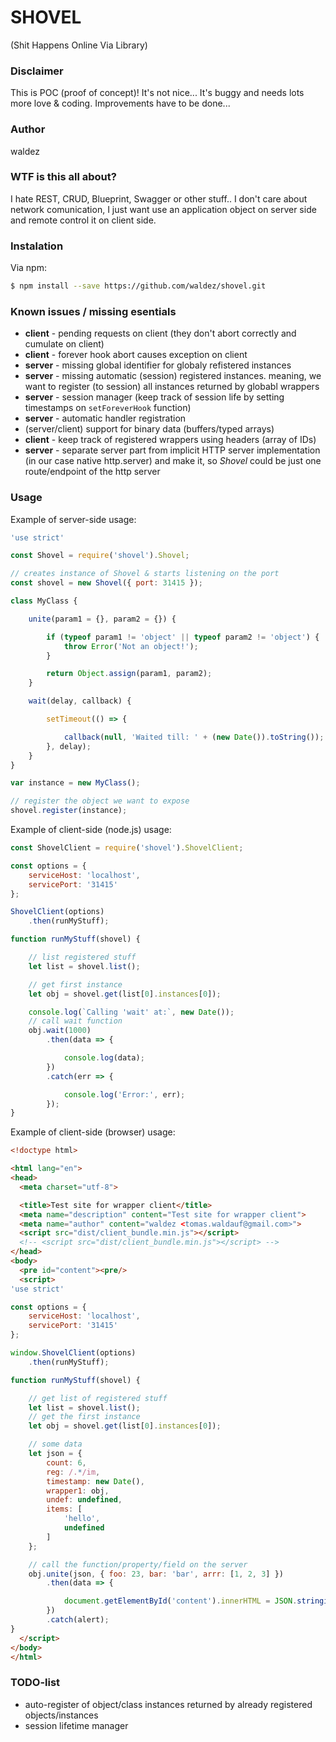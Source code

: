 SHOVEL
======
(Shit Happens Online Via Library)

### Disclaimer
This is POC (proof of concept)! It's not nice... It's buggy and needs lots more love & coding. Improvements have to be done...

### Author
waldez

### WTF is this all about?
I hate REST, CRUD, Blueprint, Swagger or other stuff.. I don't care about network comunication, I just want use an application object on server side and remote control it on client side.

### Instalation

Via npm:
```sh
$ npm install --save https://github.com/waldez/shovel.git
```

### Known issues / missing esentials
 * __client__ - pending requests on client (they don't abort correctly and cumulate on client)
 * __client__ - forever hook abort causes exception on client
 * __server__ - missing global identifier for globaly refistered instances
 * __server__ - missing automatic (session) registered instances. meaning, we want to register (to session) all instances returned by globabl wrappers
 * __server__ - session manager (keep track of session life by setting timestamps on `setForeverHook` function)
 * __server__ - automatic handler registration
 * (server/client) support for binary data (buffers/typed arrays)
 * __client__ - keep track of registered wrappers using headers (array of IDs)
 * __server__ - separate server part from implicit HTTP server implementation (in our case native http.server) and make it, so *Shovel* could be just one route/endpoint of the http server

### Usage

Example of server-side usage:
```javascript
'use strict'

const Shovel = require('shovel').Shovel;

// creates instance of Shovel & starts listening on the port
const shovel = new Shovel({ port: 31415 });

class MyClass {

    unite(param1 = {}, param2 = {}) {

        if (typeof param1 != 'object' || typeof param2 != 'object') {
            throw Error('Not an object!');
        }

        return Object.assign(param1, param2);
    }

    wait(delay, callback) {

        setTimeout(() => {

            callback(null, 'Waited till: ' + (new Date()).toString());
        }, delay);
    }
}

var instance = new MyClass();

// register the object we want to expose
shovel.register(instance);
```

Example of client-side (node.js) usage:
```javascript
const ShovelClient = require('shovel').ShovelClient;

const options = {
    serviceHost: 'localhost',
    servicePort: '31415'
};

ShovelClient(options)
    .then(runMyStuff);

function runMyStuff(shovel) {

    // list registered stuff
    let list = shovel.list();

    // get first instance
    let obj = shovel.get(list[0].instances[0]);

    console.log(`Calling 'wait' at:`, new Date());
    // call wait function
    obj.wait(1000)
        .then(data => {

            console.log(data);
        })
        .catch(err => {

            console.log('Error:', err);
        });
}
```

Example of client-side (browser) usage:
```html
<!doctype html>

<html lang="en">
<head>
  <meta charset="utf-8">

  <title>Test site for wrapper client</title>
  <meta name="description" content="Test site for wrapper client">
  <meta name="author" content="waldez <tomas.waldauf@gmail.com>">
  <script src="dist/client_bundle.min.js"></script>
  <!-- <script src="dist/client_bundle.min.js"></script> -->
</head>
<body>
  <pre id="content"><pre/>
  <script>
'use strict'

const options = {
    serviceHost: 'localhost',
    servicePort: '31415'
};

window.ShovelClient(options)
    .then(runMyStuff);

function runMyStuff(shovel) {

    // get list of registered stuff
    let list = shovel.list();
    // get the first instance
    let obj = shovel.get(list[0].instances[0]);

    // some data
    let json = {
        count: 6,
        reg: /.*/im,
        timestamp: new Date(),
        wrapper1: obj,
        undef: undefined,
        items: [
            'hello',
            undefined
        ]
    };

    // call the function/property/field on the server
    obj.unite(json, { foo: 23, bar: 'bar', arrr: [1, 2, 3] })
        .then(data => {

            document.getElementById('content').innerHTML = JSON.stringify(data, null, '\t');
        })
        .catch(alert);
}
  </script>
</body>
</html>
```

### TODO-list
 - auto-register of object/class instances returned by already registered objects/instances
 - session lifetime manager

